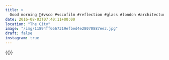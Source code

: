 ```yaml
---
title: >
  Good morning 💎#vsco #vscofilm #reflection #glass #london #architecture
date: 2016-08-03T07:40:11+00:00
location: "The City"
image: "/img/11894ff6667319efbed4e28070887ee3.jpg"
draft: false
instagram: true
---
```


{{<photo src="/img/11894ff6667319efbed4e28070887ee3.jpg">}}
